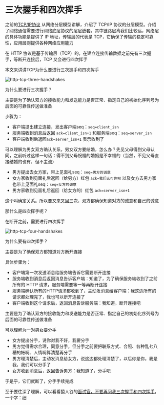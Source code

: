 # 三次握手和四次挥手



之前的[TCP/IP协议](./TCP.md) 从网络分层模型讲解，介绍了 TCP/IP 协议的分层模型。介绍了网络通信需要进行网络底层协议的层层嵌套。其中链路层离我们比较远，网络层的具体功能是提供了 IP 地址，传输层的代表是 TCP，它确保了传输的稳定可靠性，应用层则提供各种网络应用能力

在 HTTP 协议是基于传输层（TCP）的，在建立连接传输数据之前先有三次握手，等断开连接后，TCP 又会进行四次挥手

本文来讲讲TCP为什么要进行三次握手和四次挥手

![http-tcp-three-handshakes](https://s2.loli.net/2022/04/08/x4yNbSPtHfwDILX.png)

为什么要进行三次握手？

主要是为了确认双方的接收能力和发送能力是否正常、指定自己的初始化序列号为后面的可靠性传送做准备

步骤为：

- 客户端提出建立连接，发出客户端seq：`seq=client_isn`
- 服务端收到消息后返回 `ack=client_isn+1` 和服务端seq：`seq=server_isn`
- 客户端收到后返回`ack=server_isn+1` 表示收到了

可以理解为男女双方确认关系，男女双方要结婚，怎么办？先见父母得到父母认同，之前听过这样一句话：得不到父母祝福的婚姻是不幸福的（当然，不见父母直接结婚的也有，但不主流）

- 男方提出去女方家，带上见面礼seq：`seq=男方的诚意`
- 女方家收到见面礼后返回（给男方）红包 `ack=我们认可你啦` 以及女方去男方家也带上见面礼seq：`seq=女方的诚意`
- 男方家收到见面礼后返回（给女方的）红包 `ack=server_isn+1`

这个叫确定关系。所以要又来又回三次，双方都确保知道对方的诚意和自己的诚意

那什么是四次挥手呢？

在断开之前，需要进行四次挥手

![http-tcp-four-handshakes](https://s2.loli.net/2022/04/08/x947eG5YtwPpzsH.png)

为什么要有四次挥手？

主要是为了确保双方都知道对方断开连接

具体步骤为：

- 客户端第一次发送消息给服务端告诉它需要断开连接
- 服务端收到消息后返回消息告诉客户端：知道了，为了确保服务端收到了之前所有的 HTTP 请求，服务端需要等一等再断开连接
- 服务端确认所有的HTTP请求都收到了，主动发消息给客户端：我这边所有的请求都处理完了，我也可以断开连接了
- 客户端收到这个请求后，返回消息告诉服务端：我知道，断开连接吧

主要是为了确认双方的接收能力和发送能力是否正常、指定自己的初始化序列号为后面的可靠性传送做准备

可以理解为一对男女要分手

- 女方提出分手，说你对我不好，我要分手
- 男方觉得需求合理，同意分手，但分手之前要把联系方式、合照、各种乱七八糟的帐啊、人情啊算清楚再分手
- 男方理清楚后，主动发消息给女方，说这边都处理清楚了，以后你是你，我是我，我们可以分手了
- 女方收到消息后，返回告诉男方：我知道了，分手吧

于是乎，它们就断了，分手手续完成

至于要往深了理解，可以看看猿人谷的[面试官，不要再问我三次握手和四次挥手](https://mp.weixin.qq.com/s?__biz=MzA5MTk4MzgzNA==&mid=2453246617&idx=1&sn=0057c76375e6343672fe1665483dd236&chksm=87b9282cb0cea13a222aaa2ba40dd029484d6e2e192e8d627363a308b353b0108971b15d1c0b&mpshare=1&scene=1&srcid=&sharer_sharetime=1570232506816&sharer_shareid=778ad5bf3b27e0078eb105d7277263f6#rd)，一个字：细
